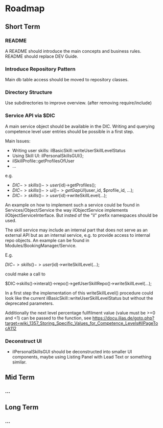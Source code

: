 # Roadmap

## Short Term

### README

A README should introduce the main concepts and business rules. README should replace DEV Guide.


### Introduce Repository Pattern

Main db table access should be moved to repository classes.

### Directory Structure

Use subdirectories to improve overview. (after removing require/include)

### Service API via $DIC

A main service object should be available in the DIC. Writing and querying competence level user entries should be possible in a first step.

Main Issues:
* Writing user skills: ilBasicSkill::writeUserSkillLevelStatus
* Using Skill UI: ilPersonalSkillsGUI();
* ilSkillProfile::getProfilesOfUser
* ...

e.g.

* $DIC->skills()->user($id)->getProfiles();
* $DIC->skills()->ui()->getGapUI($user_id, $profile_id, ...);
* $DIC->skills()->user($id)->writeSkillLevel(...);

An example on how to implement such a service could be found in Services/Object/Service the way ilObjectService implements ilObjectServiceInterface. But insted of the "il" prefix namespaces should be used.

The skill service may include an internal part that does not serve as an external API but as an internal service, e.g. to provide access to internal repo objects. An example can be found in Modules/BookingManager/Service.

E.g.

$DIC->skills()->user($id)->writeSkillLevel(...);

could make a call to

$DIC->skills()->interal()->repo()->getUserSkillRepo()->writeSkillLevel(...);

In a first step the implementation of this writeSkillLevel() procedure could look like the current ilBasicSkill::writeUserSkillLevelStatus but without the deprecated parameters.

Additionally the next level percentage fullfilment value (value must be >=0 and <1) can be passed to the function, see https://docu.ilias.de/goto.php?target=wiki_1357_Storing_Specific_Values_for_Competence_Levels#ilPageTocA112

### Deconstruct UI

* ilPersonalSkillsGUI should be deconstructed into smaller UI components, maybe using Listing Panel with Lead Text or something similar.

## Mid Term


### ...



## Long Term

### ...

